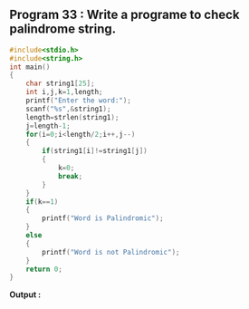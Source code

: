 ## Program 33 : Write a programe to check palindrome string.
```c
#include<stdio.h>
#include<string.h>
int main()
{
	char string1[25];
	int i,j,k=1,length;
	printf("Enter the word:");
	scanf("%s",&string1);
	length=strlen(string1);
	j=length-1;
	for(i=0;i<length/2;i++,j--)
	{
		if(string1[i]!=string1[j])
		{
			k=0;
			break;
		}
	}
	if(k==1)
	{
		printf("Word is Palindromic");
	}
	else
	{
		printf("Word is not Palindromic");
	}
	return 0;
}
```
 **Output :**

